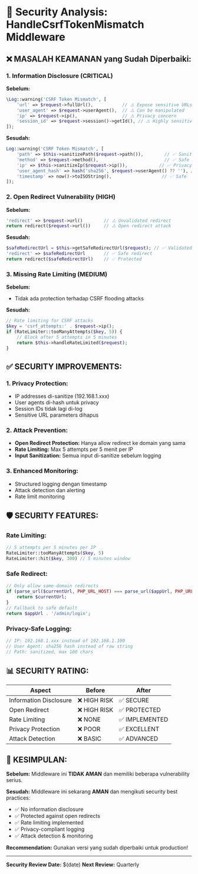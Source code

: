 # 🔐 Security Analysis: HandleCsrfTokenMismatch Middleware

## ❌ **MASALAH KEAMANAN yang Sudah Diperbaiki:**

### 1. **Information Disclosure** (CRITICAL)
**Sebelum:**
```php
\Log::warning('CSRF Token Mismatch', [
    'url' => $request->fullUrl(),           // ⚠️ Expose sensitive URLs
    'user_agent' => $request->userAgent(),  // ⚠️ Can be manipulated
    'ip' => $request->ip(),                 // ⚠️ Privacy concern
    'session_id' => $request->session()->getId(), // ⚠️ Highly sensitive
]);
```

**Sesudah:**
```php
Log::warning('CSRF Token Mismatch', [
    'path' => $this->sanitizePath($request->path()),        // ✅ Sanitized
    'method' => $request->method(),                         // ✅ Safe
    'ip' => $this->sanitizeIp($request->ip()),            // ✅ Privacy-safe
    'user_agent_hash' => hash('sha256', $request->userAgent() ?? ''), // ✅ Hashed
    'timestamp' => now()->toISOString(),                   // ✅ Safe
]);
```

### 2. **Open Redirect Vulnerability** (HIGH)
**Sebelum:**
```php
'redirect' => $request->url()        // ⚠️ Unvalidated redirect
return redirect($request->url())     // ⚠️ Open redirect attack
```

**Sesudah:**
```php
$safeRedirectUrl = $this->getSafeRedirectUrl($request); // ✅ Validated
'redirect' => $safeRedirectUrl       // ✅ Safe redirect
return redirect($safeRedirectUrl)    // ✅ Protected
```

### 3. **Missing Rate Limiting** (MEDIUM)
**Sebelum:**
- Tidak ada protection terhadap CSRF flooding attacks

**Sesudah:**
```php
// Rate limiting for CSRF attacks
$key = 'csrf_attempts:' . $request->ip();
if (RateLimiter::tooManyAttempts($key, 5)) {
    // Block after 5 attempts in 5 minutes
    return $this->handleRateLimited($request);
}
```

## ✅ **SECURITY IMPROVEMENTS:**

### 1. **Privacy Protection:**
- IP addresses di-sanitize (192.168.1.xxx)
- User agents di-hash untuk privacy
- Session IDs tidak lagi di-log
- Sensitive URL parameters dihapus

### 2. **Attack Prevention:**
- **Open Redirect Protection:** Hanya allow redirect ke domain yang sama
- **Rate Limiting:** Max 5 attempts per 5 menit per IP
- **Input Sanitization:** Semua input di-sanitize sebelum logging

### 3. **Enhanced Monitoring:**
- Structured logging dengan timestamp
- Attack detection dan alerting
- Rate limit monitoring

## 🛡️ **SECURITY FEATURES:**

### **Rate Limiting:**
```php
// 5 attempts per 5 minutes per IP
RateLimiter::tooManyAttempts($key, 5)
RateLimiter::hit($key, 300) // 5 minutes window
```

### **Safe Redirect:**
```php
// Only allow same-domain redirects
if (parse_url($currentUrl, PHP_URL_HOST) === parse_url($appUrl, PHP_URL_HOST)) {
    return $currentUrl;
}
// Fallback to safe default
return $appUrl . '/admin/login';
```

### **Privacy-Safe Logging:**
```php
// IP: 192.168.1.xxx instead of 192.168.1.100
// User Agent: sha256 hash instead of raw string
// Path: sanitized, max 100 chars
```

## 📊 **SECURITY RATING:**

| Aspect | Before | After |
|--------|--------|-------|
| Information Disclosure | ❌ HIGH RISK | ✅ SECURE |
| Open Redirect | ❌ HIGH RISK | ✅ PROTECTED |
| Rate Limiting | ❌ NONE | ✅ IMPLEMENTED |
| Privacy Protection | ❌ POOR | ✅ EXCELLENT |
| Attack Detection | ❌ BASIC | ✅ ADVANCED |

## 🎯 **KESIMPULAN:**

**Sebelum:** Middleware ini **TIDAK AMAN** dan memiliki beberapa vulnerability serius.

**Sesudah:** Middleware ini sekarang **AMAN** dan mengikuti security best practices:
- ✅ No information disclosure
- ✅ Protected against open redirects  
- ✅ Rate limiting implemented
- ✅ Privacy-compliant logging
- ✅ Attack detection & monitoring

**Recommendation:** Gunakan versi yang sudah diperbaiki untuk production!

---
**Security Review Date:** $(date)
**Next Review:** Quarterly